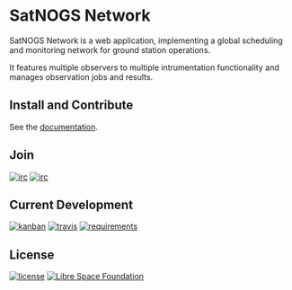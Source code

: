 # SatNOGS Network

SatNOGS Network is a web application, implementing a global scheduling and monitoring network for ground station operations.

It features multiple observers to multiple intrumentation functionality and manages observation jobs and results.

## Install and Contribute

See the [documentation](http://docs.satnogs.org/network/).

## Join

[![irc](https://img.shields.io/badge/IRC-%23satnogs%20on%20freenode-blue.svg)](https://webchat.freenode.net/?channels=satnogs)
[![irc](https://img.shields.io/badge/forum-discourse-blue.svg)](https://community.satnogs.org/)

## Current Development

[![kanban](https://img.shields.io/badge/kanban-board-gray.svg)](https://huboard.com/satnogs/satnogs-network)
[![travis](https://img.shields.io/travis/satnogs/satnogs-network/dev.svg?label=tests)](http://travis-ci.org/satnogs/satnogs-network/)
[![requirements](https://img.shields.io/requires/github/satnogs/satnogs-network.svg?branch=dev)](https://requires.io/github/satnogs/satnogs-network/requirements/?branch=dev)

## License

[![license](https://img.shields.io/badge/license-AGPL%203.0-blue.svg)](LICENSE)
[![Libre Space Foundation](https://img.shields.io/badge/%C2%A9%202014--2016-Libre%20Space%20Foundation-6672D8.svg)](https://librespacefoundation.org/)

